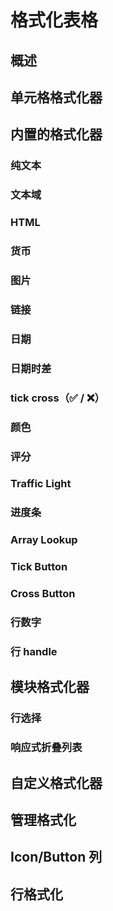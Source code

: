 # 格式化表格

## 概述

## 单元格格式化器

## 内置的格式化器

### 纯文本

### 文本域

### HTML

### 货币

### 图片

### 链接

### 日期

### 日期时差

### tick cross（✅ / ❌）

### 颜色

### 评分

### Traffic Light

### 进度条

### Array Lookup

### Tick Button

### Cross Button

### 行数字

### 行 handle

## 模块格式化器

### 行选择

### 响应式折叠列表

## 自定义格式化器

## 管理格式化

## Icon/Button 列

## 行格式化
